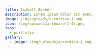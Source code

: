 ```yaml
---
title: Isabell Becher
description: Lorem ipsum dolor sit amet.
image: /img/uploads/accordion-1.png
icon: /img/uploads/artboard-1-4x.png
tags:
  - portfolio
gallary:
  - image: /img/uploads/accordion-1.png
---
```

